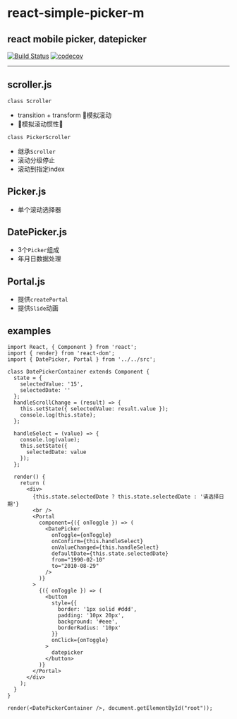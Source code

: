 # react-simple-picker-m
react mobile picker, datepicker
---
[![Build Status](https://travis-ci.org/hanpei/react-simple-picker-m.svg?branch=master)](https://travis-ci.org/hanpei/react-simple-picker-m)
[![codecov](https://codecov.io/gh/hanpei/react-simple-picker-m/branch/master/graph/badge.svg)](https://codecov.io/gh/hanpei/react-simple-picker-m)


---
## scroller.js

`class Scroller`
* transition + transform 模拟滚动
* 模拟滚动惯性

`class PickerScroller`
* 继承`Scroller`
* 滚动分级停止
* 滚动到指定index

## Picker.js
* 单个滚动选择器

## DatePicker.js
* 3个`Picker`组成
* 年月日数据处理

## Portal.js
* 提供`createPortal`
* 提供`Slide`动画

## examples

```
import React, { Component } from 'react';
import { render} from 'react-dom';
import { DatePicker, Portal } from '../../src';

class DatePickerContainer extends Component {
  state = {
    selectedValue: '15',
    selectedDate: ''
  };
  handleScrollChange = (result) => {
    this.setState({ selectedValue: result.value });
    console.log(this.state);
  };

  handleSelect = (value) => {
    console.log(value);
    this.setState({
      selectedDate: value
    });
  };

  render() {
    return (
      <div>
        {this.state.selectedDate ? this.state.selectedDate : '请选择日期'}
        <br />
        <Portal
          component={({ onToggle }) => (
            <DatePicker
              onToggle={onToggle}
              onConfirm={this.handleSelect}
              onValueChanged={this.handleSelect}
              defaultDate={this.state.selectedDate}
              from="1990-02-10"
              to="2010-08-29"
            />
          )}
        >
          {({ onToggle }) => (
            <button
              style={{
                border: '1px solid #ddd',
                padding: '10px 20px',
                background: '#eee',
                borderRadius: '10px'
              }}
              onClick={onToggle}
            >
              datepicker
            </button>
          )}
        </Portal>
      </div>
    );
  }
}

render(<DatePickerContainer />, document.getElementById("root"));
```